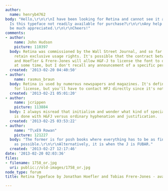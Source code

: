 ```yaml
---
author:
  name: henryb4762
body: "Hello,\r\n\r\nI have been looking for Retina and cannot see it available anywhere.
  Is this typeface not readily available for purchase?\r\n\r\nAny help with this would
  be much appreciated.\r\n\r\nCheers!"
comments:
- author:
    name: John Hudson
    picture: 110397
  body: Retina was commissioned by the Wall Street Journal, and so far as I know they
    retain exclusive usage rights. It's possible that the contract between the WSJ
    and Hoefler & Frere-Jones will allow H&F-J to license the font to other customers
    at some time, but I don't recall any announcement of a specific period of exclusivity.
  created: '2013-02-20 04:40:50'
- author:
    name: rasmus_braun
  body: Retina is used by numerous newspapers and magazines. It's definitely available
    for license, but you'll have to contact HFJ directly since it's not on their website.
  created: '2013-02-21 05:01:20'
- author:
    name: jcrippen
    picture: 113884
  body: I always misread that initialism and wonder what kind of special justification
    is done with H&FJ versus ordinary hyphenation and justification.
  created: '2013-02-25 03:53:22'
- author:
    name: "T\xE9 Rowan"
    picture: 121227
  body: "The former is for posh books where everything has to be as fine and flat-ironed
    as possible.\r\n\r\nAlternatively, it is when the J is FUBAR."
  created: '2013-02-27 12:17:46'
date: '2013-02-20 02:03:36'
files:
- filename: 1758_or.jpg
  uri: public://old-images/1758_or.jpg
node_type: forum
title: Retina Typeface by Jonathan Hoefler and Tobias Frere-Jones - available somewhere?

---
```

